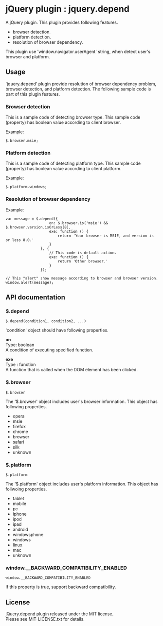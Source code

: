 jQuery plugin : jquery.depend
==========================

A jQuery plugin. This plugin provides following features. 

 * browser detection.
 * platform detection.
 * resolution of browser dependency.

This plugin use 'window.navigator.userAgent' string, when detect user's browser and platform.


Usage
--------------------------

'jquery.depend' plugin provide resolution of browser dependency problem, browser detection, and platform detection. The following sample code is part of this plugin features.

### Browser detection

This is a sample code of detecting browser type. This sample code (property) has boolean value according to client browser.

Example:

    $.browser.msie;

### Platform detection

This is a sample code of detecting platform type. This sample code (property) has boolean value according to client platform.

Example:

    $.platform.windows;

### Resolution of browser dependency

Example:  

    var message = $.depend({
                        on: $.browser.is('msie') && $.browser.version.isOrLess(8),
                        exe: function () {
                            return 'Your browser is MSIE, and version is or less 8.0.'
                        }
                    }, {
                        // This code is default action.
                        exe: function () {
                            return 'Other browser.'
                        }
                    });
    
    // This "alert" show message according to browser and browser version.
    window.alert(message);


API documentation
--------------------------

### $.depend  

    $.depend(condition1, condition2, ...)

'condition' object should have following properties.

**on**  
Type: boolean  
A condition of executing specified function.  

**exe**  
Type : function  
A function that is called when the DOM element has been clicked.  

### $.browser

    $.browser

The '$.browser' object includes user's browser information.
This object has following properties.

 * opera
 * msie
 * firefox
 * chrome
 * browser
 * safari
 * silk
 * unknown

### $.platform  

    $.platform

The '$.platform' object includes user's platform information.
This object has follwoing properties.

 * tablet
 * mobile
 * pc
 * iphone
 * ipod
 * ipad
 * android
 * windowsphone
 * windows
 * linux
 * mac
 * unknown

### window.__BACKWARD_COMPATIBILITY_ENABLED

	window.__BACKWARD_COMPATIBILITY_ENABLED

If this property is true, support backward compatibility.


License
--------------------------
jQuery.depend plugin released under the MIT license.  
Please see MIT-LICENSE.txt for details.

